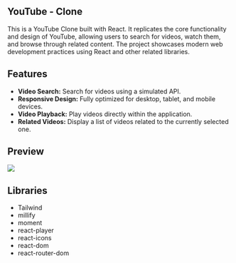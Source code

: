## YouTube - Clone
This is a YouTube Clone built with React. It replicates the core functionality and design of YouTube, allowing users to search for videos, watch them, and browse through related content. The project showcases modern web development practices using React and other related libraries.

## Features
- **Video Search:** Search for videos using a simulated API.
- **Responsive Design:** Fully optimized for desktop, tablet, and mobile devices.
- **Video Playback:** Play videos directly within the application.
- **Related Videos:** Display a list of videos related to the currently selected one.

## Preview
![](youtube.gif)

##  Libraries
- Tailwind
- millify
- moment
- react-player
- react-icons
- react-dom
- react-router-dom

